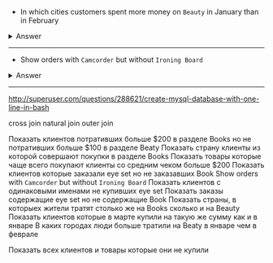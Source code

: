 



- In which cities customers spent more money on `Beauty` in January than in February

<details>
  <summary>Answer</summary>

```sql
    SELECT cities.name,
         t1.m AS j,
         t2.m AS f
    FROM   cities
         LEFT JOIN (SELECT Sum(products.price) AS m,
                         cities.id_city
                  FROM   cities
                         LEFT JOIN users
                                ON users.id_city = cities.id_city
                         LEFT JOIN orders
                                ON users.id_user = orders.id_user
                         LEFT JOIN order_products
                                ON order_products.id_order = orders.id_order
                         LEFT JOIN products
                                ON products.id_product =
                                   order_products.id_product
                         LEFT JOIN categories
                                ON categories.id_category = products.id_category
                  WHERE  categories.name = 'Beauty'
                         AND Monthname (orders.date) = 'January'
                  GROUP  BY cities.id_city) AS t1
              ON cities.id_city = t1.id_city
       LEFT JOIN (SELECT Sum(products.price) AS m,
                         cities.id_city
                  FROM   cities
                         LEFT JOIN users
                                ON users.id_city = cities.id_city
                         LEFT JOIN orders
                                ON users.id_user = orders.id_user
                         LEFT JOIN order_products
                                ON order_products.id_order = orders.id_order
                         LEFT JOIN products
                                ON products.id_product =
                                   order_products.id_product
                         LEFT JOIN categories
                                ON categories.id_category = products.id_category
                  WHERE  categories.name = 'Beauty'
                         AND Monthname (orders.date) = 'February'
                  GROUP  BY cities.id_city) AS t2
              ON cities.id_city = t2.id_city
    WHERE  t2.m > t1.m
```


</details>

<hr>


- Show orders with `Camcorder` but without `Ironing Board`

<details>
  <summary>Answer</summary>

```sql
  SELECT orders.id_order 
  FROM   customers
     LEFT JOIN orders
            ON customers.id_customer = orders.id_customer
     LEFT JOIN order_products
            ON order_products.id_order = orders.id_order
     LEFT JOIN products
            ON products.id_product = order_products.id_product
  WHERE  products.name = 'Camcorder'
     AND orders.id_order NOT IN (SELECT orders.id_order
                               FROM   orders
                                      LEFT JOIN order_products
                                             ON order_products.id_order =
                                                orders.id_order
                                      LEFT JOIN products
                                             ON products.id_product =
                                                order_products.id_product
                               WHERE  products.name = 'Ironing Board')
  GROUP  BY orders.id_order
```


</details>

<hr>




http://superuser.com/questions/288621/create-mysql-database-with-one-line-in-bash

cross join
natural join
outer join


Показать клиентов потративших больше $200 в разделе Books но не потративших больше $100 в разделе Beaty
Показать страну клиенты из которой совершают покупки в разделе Books
Показать товары которые чаще всего покупают клиенты со средним чеком больше $200
Показать клиентов которые заказали eye set но не заказавших Book
Show orders with `Camcorder` but without `Ironing Board`
Показать клиентов с одинаковыми именами не купивших eye set
Показать заказы содержащие eye set но не содержащие Book
Показать страны, в которыех жители тратят столько же на Books  сколько и на Beauty
Показать клиентов которые в марте купили на такую же сумму как и в январе
В каких городах люди больше тратили на Beaty в январе чем в феврале

Показать всех клиентов и товары которые они не купили

